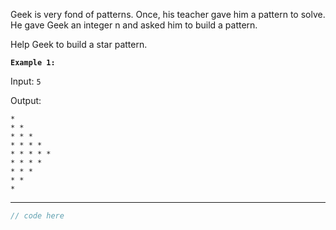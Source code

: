 Geek is very fond of patterns. Once, his teacher gave him a pattern to solve. He gave Geek an integer n and asked him to build a pattern.

Help Geek to build a star pattern.

 
**```Example 1:```**

Input: 
```5```

Output:
```
* 
* * 
* * * 
* * * * 
* * * * *
* * * *
* * *
* *
*
```

<hr>

```cpp
// code here
```